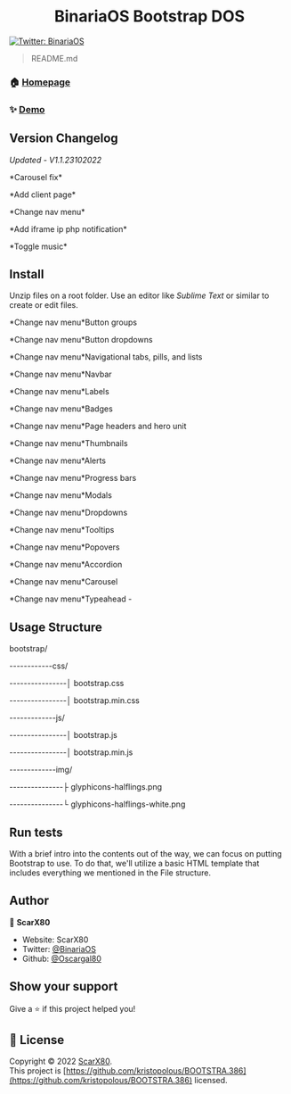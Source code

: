 <h1 align="center">BinariaOS Bootstrap DOS</h1>
<p>
  <a href="https://twitter.com/BinariaOS" target="_blank">
    <img alt="Twitter: BinariaOS" src="https://img.shields.io/twitter/follow/BinariaOS.svg?style=social" />
  </a>
</p>

> README.md

### 🏠 [Homepage](https://binariaos.com.py)

### ✨ [Demo](https://binariaos.com.py)

## Version Changelog
*Updated - V1.1.23102022*
<p>*Carousel fix*
<p>*Add client page*
<p>*Change nav menu*
<p>*Add iframe ip php notification*
<p>*Toggle music*

## Install
Unzip files on a root folder. Use an editor like *Sublime Text* or similar to create or edit files.
<p>*Change nav menu*Button groups
<p>*Change nav menu*Button dropdowns
<p>*Change nav menu*Navigational tabs, pills, and lists
<p>*Change nav menu*Navbar
<p>*Change nav menu*Labels
<p>*Change nav menu*Badges
<p>*Change nav menu*Page headers and hero unit
<p>*Change nav menu*Thumbnails
<p>*Change nav menu*Alerts
<p>*Change nav menu*Progress bars
<p>*Change nav menu*Modals
<p>*Change nav menu*Dropdowns
<p>*Change nav menu*Tooltips
<p>*Change nav menu*Popovers
<p>*Change nav menu*Accordion
<p>*Change nav menu*Carousel
<p>*Change nav menu*Typeahead
-

## Usage Structure
<p>bootstrap/
 <p>------------css/
 <p>----------------│ bootstrap.css
 <p>----------------│ bootstrap.min.css
 <p>-------------js/
 <p>----------------│ bootstrap.js
 <p>----------------│ bootstrap.min.js
<p>-------------img/
  <p>---------------├ glyphicons-halflings.png
  <p>---------------└ glyphicons-halflings-white.png

## Run tests

With a brief intro into the contents out of the way, we can focus on putting Bootstrap to use. To do that, we'll utilize a basic HTML template that includes everything we mentioned in the File structure.

## Author

👤 **ScarX80**

* Website: ScarX80
* Twitter: [@BinariaOS](https://twitter.com/BinariaOS)
* Github: [@Oscargal80](https://github.com/Oscargal80)

## Show your support

Give a ⭐️ if this project helped you!

## 📝 License

Copyright © 2022 [ScarX80](https://github.com/Oscargal80).<br />
This project is [https://github.com/kristopolous/BOOTSTRA.386](https://github.com/kristopolous/BOOTSTRA.386) licensed.
